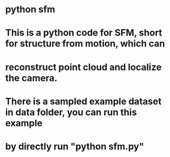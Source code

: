 # python sfm

# This is a python code for SFM, short for structure from motion, which can

# reconstruct point cloud and localize the camera.

# There is a sampled example dataset in data folder, you can run this example

# by directly run "python sfm.py"
